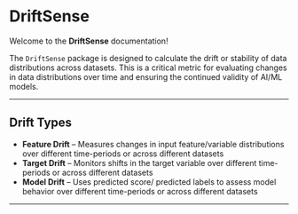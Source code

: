# DriftSense

Welcome to the **DriftSense** documentation!

The `DriftSense` package is designed to calculate the drift or stability of data distributions across datasets. This is a critical metric for evaluating changes in data distributions over time and ensuring the continued validity of AI/ML models.

---

## Drift Types

- **Feature Drift** – Measures changes in input feature/variable distributions over different time-periods or across different datasets
- **Target Drift** – Monitors shifts in the target variable over different time-periods or across different datasets
- **Model Drift** – Uses predicted score/ predicted labels to assess model behavior over different time-periods or across different datasets

---